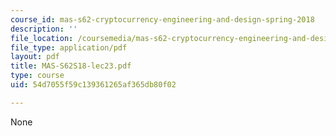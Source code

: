 ```yaml
---
course_id: mas-s62-cryptocurrency-engineering-and-design-spring-2018
description: ''
file_location: /coursemedia/mas-s62-cryptocurrency-engineering-and-design-spring-2018/54d7055f59c139361265af365db80f02_MAS-S62S18-lec23.pdf
file_type: application/pdf
layout: pdf
title: MAS-S62S18-lec23.pdf
type: course
uid: 54d7055f59c139361265af365db80f02

---
```

None